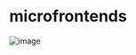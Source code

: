 # microfrontends

![image](https://github.com/chagins/microfrontends/assets/46863533/c651570f-0be8-4d96-9d53-88f7a03f98d1)

